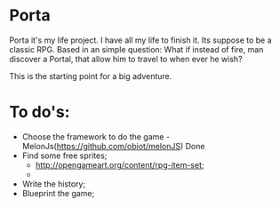 Porta
=====

Porta it's my life project. I have all my life to finish it. Its suppose to be a classic RPG. 
Based in an simple question: What if instead of fire, man discover a Portal, that allow him to 
travel to when ever he wish?

This is the starting point for a big adventure.


To do's:
========

- Choose the framework to do the game - MelonJs(https://github.com/obiot/melonJS) Done
- Find some free sprites;
  - http://opengameart.org/content/rpg-item-set;
  - 
- Write the history;
- Blueprint the game;